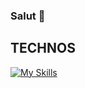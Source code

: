 ### Salut 👋



## TECHNOS
[![My Skills](https://skillicons.dev/icons?i=html,css,js,ts,react,nextjs,angular,redux,php,nodejs,symfony,c,go,mysql,mongodb,git,github,gitlab,wordpress&perline=4)](https://skillicons.dev)

<!--
**RcdsDw/RcdsDw** is a ✨ _special_ ✨ repository because its `README.md` (this file) appears on your GitHub profile.

Here are some ideas to get you started:

- 🔭 I’m currently working on ...
- 🌱 I’m currently learning ...
- 👯 I’m looking to collaborate on ...
- 🤔 I’m looking for help with ...
- 💬 Ask me about ...
- 📫 How to reach me: ...
- 😄 Pronouns: ...
- ⚡ Fun fact: ...
-->
